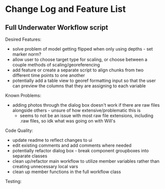 # Change Log and Feature List

## Full Underwater Workflow script

Desired Features:
- solve problem of model getting flipped when only using depths - set marker norm?
- allow user to choose target type for scaling, or choose between a couple methods of scaling/georeferencing
- add feature or create a separate script to align chunks from two different time points to one another
- potentially add a table view to georef formatting input so that the user can preview the columns that they are assigning to each variable

Known Problems:
- adding photos through the dialog box doesn't work if there are raw files alongside others - unsure of how extensive/problematic this is
  - seems to not be an issue with most raw file extensions, including .raw files, so idk what was going on with Will's

Code Quality:
- update readme to reflect changes to ui
- edit existing comments and add comments where needed
- potentially refactor dialog box - break component groupboxes into separate classes
- clean up/refactor main workflow to utilize member variables rather than creating unnecessary local vars
- clean up member functions in the full workflow class

Testing:
